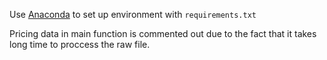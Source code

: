 Use [Anaconda](https://conda.io/docs/user-guide/install/download.html) to set up environment with `requirements.txt`

Pricing data in main function is commented out due to the fact that it takes long time to proccess the raw file.
